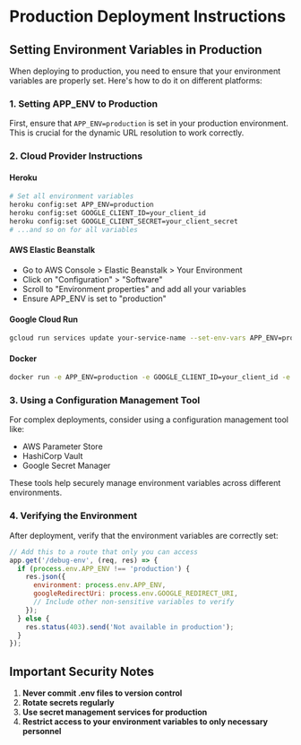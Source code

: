 # Production Deployment Instructions

## Setting Environment Variables in Production

When deploying to production, you need to ensure that your environment variables are properly set. Here's how to do it on different platforms:

### 1. Setting APP_ENV to Production

First, ensure that `APP_ENV=production` is set in your production environment. This is crucial for the dynamic URL resolution to work correctly.

### 2. Cloud Provider Instructions

#### Heroku

```bash
# Set all environment variables
heroku config:set APP_ENV=production
heroku config:set GOOGLE_CLIENT_ID=your_client_id
heroku config:set GOOGLE_CLIENT_SECRET=your_client_secret
# ...and so on for all variables
```

#### AWS Elastic Beanstalk

- Go to AWS Console > Elastic Beanstalk > Your Environment
- Click on "Configuration" > "Software"
- Scroll to "Environment properties" and add all your variables
- Ensure APP_ENV is set to "production"

#### Google Cloud Run

```bash
gcloud run services update your-service-name --set-env-vars APP_ENV=production,GOOGLE_CLIENT_ID=your_client_id,GOOGLE_CLIENT_SECRET=your_client_secret
```

#### Docker

```bash
docker run -e APP_ENV=production -e GOOGLE_CLIENT_ID=your_client_id -e GOOGLE_CLIENT_SECRET=your_client_secret ...your-image-name
```

### 3. Using a Configuration Management Tool

For complex deployments, consider using a configuration management tool like:
- AWS Parameter Store
- HashiCorp Vault
- Google Secret Manager

These tools help securely manage environment variables across different environments.

### 4. Verifying the Environment

After deployment, verify that the environment variables are correctly set:

```javascript
// Add this to a route that only you can access
app.get('/debug-env', (req, res) => {
  if (process.env.APP_ENV !== 'production') {
    res.json({
      environment: process.env.APP_ENV,
      googleRedirectUri: process.env.GOOGLE_REDIRECT_URI,
      // Include other non-sensitive variables to verify
    });
  } else {
    res.status(403).send('Not available in production');
  }
});
```

## Important Security Notes

1. **Never commit .env files to version control**
2. **Rotate secrets regularly**
3. **Use secret management services for production**
4. **Restrict access to your environment variables to only necessary personnel** 